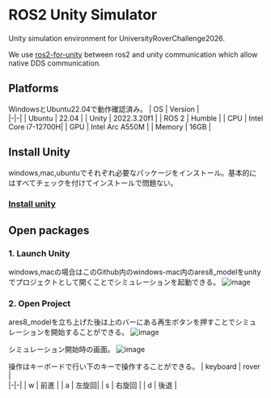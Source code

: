 # ROS2 Unity Simulator
Unity simulation environment for UniversityRoverChallenge2026. 　　　

We use [ros2-for-unity](https://github.com/RobotecAI/ros2-for-unity) between ros2 and unity communication which allow native DDS communication.

## Platforms
WindowsとUbuntu22.04で動作確認済み。
| OS | Version |                              
|-|-| 
| Ubuntu | 22.04 |
| Unity | 2022.3.20f1 |
| ROS 2 | Humble |
| CPU | Intel Core i7-12700H|
| GPU | Intel Arc A550M |
| Memory | 16GB |

## Install Unity
windows,mac,ubuntuでそれぞれ必要なパッケージをインストール。基本的にはすべてチェックを付けてインストールで問題ない。
### [Install unity](https://unity.com/ja/releases/editor/whats-new/2022.3.20#notes)

## Open packages
### 1. Launch Unity
windows,macの場合はこのGithub内のwindows-mac内のares8_modelをunityでプロジェクトとして開くことでシミュレーションを起動できる。
![image](https://github.com/user-attachments/assets/787ef718-d6d9-4ed9-8ee1-cdeb5d700b45)

### 2. Open Project
ares8_modelを立ち上げた後は上のバーにある再生ボタンを押すことでシミュレーションを開始することができる。
![image](https://github.com/user-attachments/assets/ba89ae2c-f167-41ec-a1d9-8c821d6d0593)

シミュレーション開始時の画面。
![image](https://github.com/user-attachments/assets/38dcc74f-0cc9-4582-907b-219d81e82b27)

操作はキーボードで行い下のキーで操作することができる。
| keyboard | rover |                              
|-|-| 
| w | 前進 |
| a | 左旋回|
| s | 右旋回 |
| d | 後退 |












